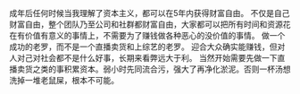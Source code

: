 成年后任何时候当我理解了资本主义，都可以在5年内获得财富自由。
不仅是自己财富自由，整个团队乃至公司和社群都财富自由，大家都可以把所有时间和资源花在有价值有意义的事情上，不需要为了赚钱做各种恶心的没价值的事情。
做一个成功的老罗，而不是一个直播卖货和上综艺的老罗。
迎合大众确实能赚钱，但对人对己对社会都不是什么好事，长期来看弊远大于利。
当然开始需要先做一下直播卖货之类的事积累资本。弱小时先同流合污，强大了再净化淤泥。否则一杯汤想洗掉一堆老鼠屎，根本不可能。
